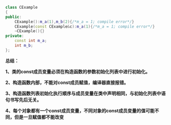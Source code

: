 ```cpp
class CExample
{
public:
    CExample():m_a(1),m_b(2){/*m_a = 1; compile error*/}
    CExample(const CExample&c):m_a(1){/*m_a = 1; compile error*/}
    ~CExample(){}
private:
    const int m_a;
    int m_b;
};
```

**总结：**

**1、类的const成员变量必须在构造函数的参数初始化列表中进行初始化。**

**2、构造函数内部，不能对const成员赋值，编译器直接报错。**

**3、构造函数列表初始化执行顺序与成员变量在类中声明相同，与初始化列表中语句书写先后无关。**

**4、每个对象都有一个const成员变量，不同对象的const成员变量的值可能不同，但是一旦赋值都不能改变**
